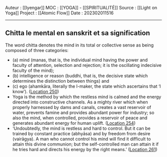 Auteur : [[Iyengar]]
MOC : [[YOGA]] - [[SPIRITUALITÉ]]
Source : [[Light on Yoga]]
Project : [[Atomic Flow]]
Date : 202302011516
***

## Chitta le mental en sanskrit et sa signification
The word chitta denotes the mind in its total or collective sense as being composed of three categories: 
- (a) mind (manas, that is, the individual mind having the power and faculty of attention, selection and rejection; it is the oscillating indecisive faculty of the mind); 
- (b) intelligence or reason (buddhi, that is, the decisive state which determines the distinction between things) and 
- (c) ego (ahamkāra, literally the I-maker, the state which ascertains that ‘I know’). ([Location 250](https://readwise.io/to_kindle?action=open&asin=B09WK1DZ1M&location=250))
- Yoga is the method by which the restless mind is calmed and the energy directed into constructive channels. As a mighty river which when properly harnessed by dams and canals, creates a vast reservoir of water, prevents famine and provides abundant power for industry; so also the mind, when controlled, provides a reservoir of peace and generates abundant energy for human uplift. ([Location 254](https://readwise.io/to_kindle?action=open&asin=B09WK1DZ1M&location=254))
- ‘Undoubtedly, the mind is restless and hard to control. But it can be trained by constant practice (abhyāsa) and by freedom from desire (vairāgya). A man who cannot control his mind will find it difficult to attain this divine communion; but the self-controlled man can attain it if he tries hard and directs his energy by the right means.’ ([Location 261](https://readwise.io/to_kindle?action=open&asin=B09WK1DZ1M&location=261))